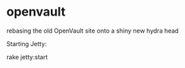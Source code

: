 openvault
=========

rebasing the old OpenVault site onto a shiny new hydra head

Starting Jetty:

rake jetty:start
